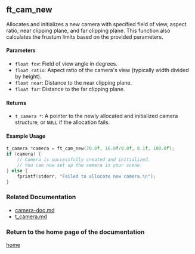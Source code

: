 ## ft_cam_new
Allocates and initializes a new camera with specified field of view, aspect ratio, near clipping plane, and far clipping plane. This function also calculates the frustum limits based on the provided parameters.

#### Parameters
- `float fov`: Field of view angle in degrees.
- `float ratio`: Aspect ratio of the camera's view (typically width divided by height).
- `float near`: Distance to the near clipping plane.
- `float far`: Distance to the far clipping plane.

#### Returns
- `t_camera *`: A pointer to the newly allocated and initialized camera structure, or `NULL` if the allocation fails.

#### Example Usage
```c
t_camera *camera = ft_cam_new(70.0f, 16.0f/9.0f, 0.1f, 100.0f);
if (camera) {
    // Camera is successfully created and initialized.
    // You can now set up the camera in your scene.
} else {
    fprintf(stderr, "Failed to allocate new camera.\n");
}
```

### Related Documentation

- [camera-doc.md](./camera-doc.md)
- [t_camera.md](./t_camera.md)

### Return to the home page of the documentation
[home](../home.md)